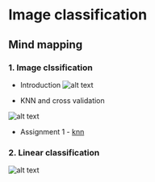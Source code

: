 # Image classification
 
## Mind mapping

### 1. Image clssification
  
  * Introduction
  ![alt text](https://github.com/yangyuchelsea/cs231n-note/blob/master/Mind-mapping/Module-1/introduction.png)


  * KNN and cross validation

  ![alt text](https://github.com/yangyuchelsea/cs231n-note/blob/master/Mind-mapping/Module-1/knn.png)
  
  
  * Assignment 1 - [knn](https://github.com/yangyuchelsea/cs231n-note/blob/master/Assignment%201/README.md)
  
  

### 2. Linear classification

![alt text](https://github.com/yangyuchelsea/cs231n-note/blob/master/Mind-mapping/Module-1/linear_classification.png)


